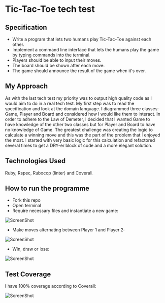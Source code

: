 # Tic-Tac-Toe tech test

## Specification

* Write a program that lets two humans play Tic-Tac-Toe against each other.
* Implement a command line interface that lets the humans play the game by typing commands into the terminal.
* Players should be able to input their moves.
* The board should be shown after each move.
* The game should announce the result of the game when it's over.

## My Approach

As with the last tech test my priority was to output high quality code as I would aim to do in a real tech test.  My first step was to read the specification and look at the domain language.  I diagrammed three classes: Game, Player and Board and considered how I would like them to interact.  In order to adhere to the Law of Demeter, I decided that I wanted Game to have knowledge of the other two classes but for Player and Board to have no knowledge of Game. The greatest challenge was creating the logic to calculate a winning move and this was the part of the problem that I enjoyed the most.  I started with very basic logic for this calculation and refactored several times to get a DRY-er block of code and a more elegant solution.

## Technologies Used

Ruby, Rspec, Rubocop (linter) and Coverall.

## How to run the programme

* Fork this repo
* Open terminal
* Require necessary files and instantiate a new game:

![ScreenShot](http://imgur.com/S2kGqZe.jpg)

* Make moves alternating between Player 1 and Player 2:

![ScreenShot](http://imgur.com/WSJcAMl.jpg)

* Win, draw or lose:

![ScreenShot](http://imgur.com/5ph80On.jpg)


## Test Coverage

I have 100% coverage according to Coverall:

![ScreenShot](http://imgur.com/3GXnQYP.jpg)

